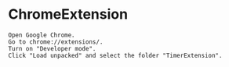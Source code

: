 ﻿# ChromeExtension
```
Open Google Chrome.
Go to chrome://extensions/.
Turn on "Developer mode".
Click "Load unpacked" and select the folder "TimerExtension".
```
